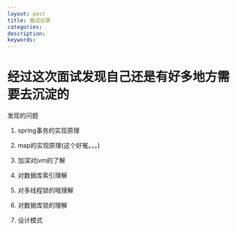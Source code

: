 ```yaml
---
layout: post
title: 面试记录
categories: 
description: 
keywords: 
---
```


# 经过这次面试发现自己还是有好多地方需要去沉淀的

发现的问题

1. spring事务的实现原理

2. map的实现原理(这个好冤。。。)

3. 加深对jvm的了解

4. 对数据库索引理解

5. 对多线程锁的哦理解

6. 对数据库锁的理解

7. 设计模式
